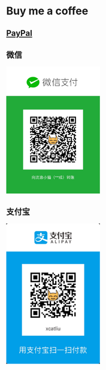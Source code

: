 # Buy me a coffee

## [PayPal](https://www.paypal.me/xcatliu/)

## 微信

<img width="250" src="buy-me-a-coffee-wechat.png" />

## 支付宝

<img width="250" src="buy-me-a-coffee-alipay.png" />
